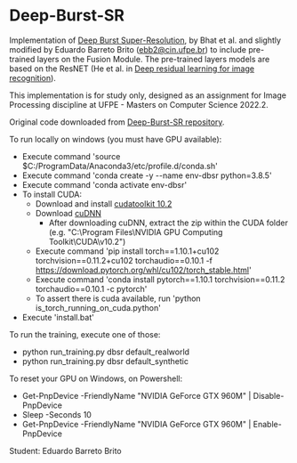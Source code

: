 # Deep-Burst-SR
Implementation of [Deep Burst Super-Resolution](https://arxiv.org/pdf/2101.10997.pdf), by Bhat et al. and slightly modified by Eduardo Barreto Brito (ebb2@cin.ufpe.br) to include pre-trained layers on the Fusion Module. The pre-trained layers models are based on the ResNET (He et al. in [Deep residual learning for image recognition](https://arxiv.org/abs/1512.03385)). 

This implementation is for study only, designed as an assignment for Image Processing discipline at UFPE - Masters on Computer Science 2022.2.

Original code downloaded from [Deep-Burst-SR repository](https://github.com/goutamgmb/deep-burst-sr).

To run locally on windows (you must have GPU available):
- Execute command 'source $C:/ProgramData/Anaconda3/etc/profile.d/conda.sh'
- Execute command 'conda create -y --name env-dbsr python=3.8.5'
- Execute command 'conda activate env-dbsr'
- To install CUDA:
  - Download and install [cudatoolkit 10.2](https://developer.nvidia.com/cuda-10.2-download-archive)
  - Download [cuDNN](https://developer.nvidia.com/rdp/cudnn-download)
    - After downloading cuDNN, extract the zip within the CUDA folder (e.g. "C:\Program Files\NVIDIA GPU Computing Toolkit\CUDA\v10.2")
  - Execute command 'pip install torch==1.10.1+cu102 torchvision==0.11.2+cu102 torchaudio==0.10.1 -f https://download.pytorch.org/whl/cu102/torch_stable.html'
  - Execute command 'conda install pytorch==1.10.1 torchvision==0.11.2 torchaudio==0.10.1 -c pytorch'
  - To assert there is cuda available, run 'python is_torch_running_on_cuda.python'
- Execute 'install.bat'

To run the training, execute one of those:
- python run_training.py dbsr default_realworld
- python run_training.py dbsr default_synthetic

To reset your GPU on Windows, on Powershell:
- Get-PnpDevice -FriendlyName "NVIDIA GeForce GTX 960M" | Disable-PnpDevice
- Sleep -Seconds 10
- Get-PnpDevice -FriendlyName "NVIDIA GeForce GTX 960M" | Enable-PnpDevice

Student: Eduardo Barreto Brito